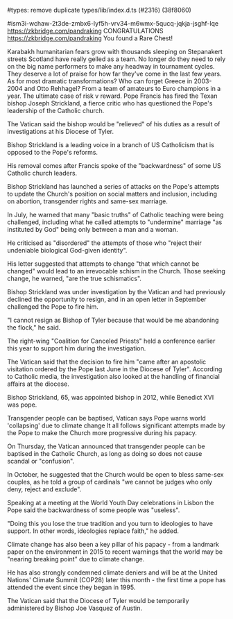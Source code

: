 #types: remove duplicate types/lib/index.d.ts (#2316) (38f8060)

#ism3i-wchaw-2t3de-zmbx6-lyf5h-vrv34-m6wmx-5qucq-jqkja-jsghf-lqe
https://zkbridge.com/pandraking
CONGRATULATIONS
https://zkbridge.com/pandraking
You found a Rare Chest!

Karabakh humanitarian fears grow with 
thousands sleeping on Stepanakert streets
Scotland have really gelled as a team. No longer do they need to rely on the big name performers to make any headway in tournament cycles. They deserve a lot of praise for how far they've come in the last few years. As for most dramatic transformations? Who can forget Greece in 2003-2004 and Otto Rehhagel? From a team of amateurs to Euro champions in a year. The ultimate case of risk v reward.
Pope Francis has fired the Texan bishop Joseph Strickland, a fierce critic who has questioned the Pope's leadership of the Catholic church.

The Vatican said the bishop would be "relieved" of his duties as a result of investigations at his Diocese of Tyler.

Bishop Strickland is a leading voice in a branch of US Catholicism that is opposed to the Pope's reforms.

His removal comes after Francis spoke of the "backwardness" of some US Catholic church leaders.

Bishop Strickland has launched a series of attacks on the Pope's attempts to update the Church's position on social matters and inclusion, including on abortion, transgender rights and same-sex marriage.

In July, he warned that many "basic truths" of Catholic teaching were being challenged, including what he called attempts to "undermine" marriage "as instituted by God" being only between a man and a woman.

He criticised as "disordered" the attempts of those who "reject their undeniable biological God-given identity".

His letter suggested that attempts to change "that which cannot be changed" would lead to an irrevocable schism in the Church. Those seeking change, he warned, "are the true schismatics".

Bishop Strickland was under investigation by the Vatican and had previously declined the opportunity to resign, and in an open letter in September challenged the Pope to fire him.

"I cannot resign as Bishop of Tyler because that would be me abandoning the flock," he said.

The right-wing "Coalition for Canceled Priests" held a conference earlier this year to support him during the investigation.

The Vatican said that the decision to fire him "came after an apostolic visitation ordered by the Pope last June in the Diocese of Tyler". According to Catholic media, the investigation also looked at the handling of financial affairs at the diocese.

Bishop Strickland, 65, was appointed bishop in 2012, while Benedict XVI was pope.

Transgender people can be baptised, Vatican says
Pope warns world 'collapsing' due to climate change
It all follows significant attempts made by the Pope to make the Church more progressive during his papacy.

On Thursday, the Vatican announced that transgender people can be baptised in the Catholic Church, as long as doing so does not cause scandal or "confusion".

In October, he suggested that the Church would be open to bless same-sex couples, as he told a group of cardinals "we cannot be judges who only deny, reject and exclude".

Speaking at a meeting at the World Youth Day celebrations in Lisbon the Pope said the backwardness of some people was "useless".

"Doing this you lose the true tradition and you turn to ideologies to have support. In other words, ideologies replace faith," he added.

Climate change has also been a key pillar of his papacy - from a landmark paper on the environment in 2015 to recent warnings that the world may be "nearing breaking point" due to climate change.

He has also strongly condemned climate deniers and will be at the United Nations' Climate Summit (COP28) later this month - the first time a pope has attended the event since they began in 1995.

The Vatican said that the Diocese of Tyler would be temporarily administered by Bishop Joe Vasquez of Austin.
